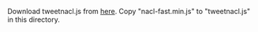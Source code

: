 Download tweetnacl.js from [here](https://github.com/dchest/tweetnacl-js/releases). Copy "nacl-fast.min.js" to "tweetnacl.js" in this directory.